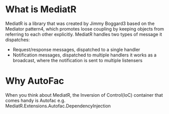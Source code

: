 # What is MediatR
MediatR is a library that was created by Jimmy Boggard3 based on the Mediator pattern4, which promotes loose coupling by keeping objects from referring to each other explicitly.
MediatR handles two types of message it dispatches:
* Request/response messages, dispatched to a single handler
* Notification messages, dispatched to multiple handlers
	it works as a broadcast, where the notification is sent to multiple listensers

# Why AutoFac
When you think about MediatR, the Inversion of Control(IoC) container that comes handy is Autofac
e.g. MediatR.Extensions.Autofac.DependencyInjection



